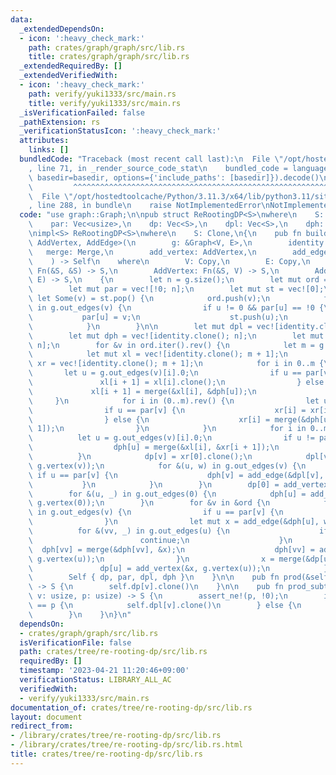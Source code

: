 ```yaml
---
data:
  _extendedDependsOn:
  - icon: ':heavy_check_mark:'
    path: crates/graph/graph/src/lib.rs
    title: crates/graph/graph/src/lib.rs
  _extendedRequiredBy: []
  _extendedVerifiedWith:
  - icon: ':heavy_check_mark:'
    path: verify/yuki1333/src/main.rs
    title: verify/yuki1333/src/main.rs
  _isVerificationFailed: false
  _pathExtension: rs
  _verificationStatusIcon: ':heavy_check_mark:'
  attributes:
    links: []
  bundledCode: "Traceback (most recent call last):\n  File \"/opt/hostedtoolcache/Python/3.11.3/x64/lib/python3.11/site-packages/onlinejudge_verify/documentation/build.py\"\
    , line 71, in _render_source_code_stat\n    bundled_code = language.bundle(stat.path,\
    \ basedir=basedir, options={'include_paths': [basedir]}).decode()\n          \
    \         ^^^^^^^^^^^^^^^^^^^^^^^^^^^^^^^^^^^^^^^^^^^^^^^^^^^^^^^^^^^^^^^^^^^^^^^^^^^^^^^^^\n\
    \  File \"/opt/hostedtoolcache/Python/3.11.3/x64/lib/python3.11/site-packages/onlinejudge_verify/languages/rust.py\"\
    , line 288, in bundle\n    raise NotImplementedError\nNotImplementedError\n"
  code: "use graph::Graph;\n\npub struct ReRootingDP<S>\nwhere\n    S: Clone,\n{\n\
    \    par: Vec<usize>,\n    dp: Vec<S>,\n    dpl: Vec<S>,\n    dph: Vec<S>,\n}\n\
    \nimpl<S> ReRootingDP<S>\nwhere\n    S: Clone,\n{\n    pub fn build<V, E, Merge,\
    \ AddVertex, AddEdge>(\n        g: &Graph<V, E>,\n        identity: S,\n     \
    \   merge: Merge,\n        add_vertex: AddVertex,\n        add_edge: AddEdge,\n\
    \    ) -> Self\n    where\n        V: Copy,\n        E: Copy,\n        Merge:\
    \ Fn(&S, &S) -> S,\n        AddVertex: Fn(&S, V) -> S,\n        AddEdge: Fn(&S,\
    \ E) -> S,\n    {\n        let n = g.size();\n        let mut ord = vec![];\n\
    \        let mut par = vec![!0; n];\n        let mut st = vec![0];\n        while\
    \ let Some(v) = st.pop() {\n            ord.push(v);\n            for &(u, _)\
    \ in g.out_edges(v) {\n                if u != 0 && par[u] == !0 {\n         \
    \           par[u] = v;\n                    st.push(u);\n                }\n\
    \            }\n        }\n\n        let mut dpl = vec![identity.clone(); n];\n\
    \        let mut dph = vec![identity.clone(); n];\n        let mut dp = vec![identity.clone();\
    \ n];\n        for &v in ord.iter().rev() {\n            let m = g.out_edges(v).len();\n\
    \            let mut xl = vec![identity.clone(); m + 1];\n            let mut\
    \ xr = vec![identity.clone(); m + 1];\n            for i in 0..m {\n         \
    \       let u = g.out_edges(v)[i].0;\n                if u == par[v] {\n     \
    \               xl[i + 1] = xl[i].clone();\n                } else {\n       \
    \             xl[i + 1] = merge(&xl[i], &dph[u]);\n                }\n       \
    \     }\n            for i in (0..m).rev() {\n                let u = g.out_edges(v)[i].0;\n\
    \                if u == par[v] {\n                    xr[i] = xr[i + 1].clone();\n\
    \                } else {\n                    xr[i] = merge(&dph[u], &xr[i +\
    \ 1]);\n                }\n            }\n            for i in 0..m {\n      \
    \          let u = g.out_edges(v)[i].0;\n                if u != par[v] {\n  \
    \                  dph[u] = merge(&xl[i], &xr[i + 1]);\n                }\n  \
    \          }\n            dp[v] = xr[0].clone();\n            dpl[v] = add_vertex(&dp[v],\
    \ g.vertex(v));\n            for &(u, w) in g.out_edges(v) {\n               \
    \ if u == par[v] {\n                    dph[v] = add_edge(&dpl[v], w);\n     \
    \           }\n            }\n        }\n        dp[0] = add_vertex(&dp[0], g.vertex(0));\n\
    \        for &(u, _) in g.out_edges(0) {\n            dph[u] = add_vertex(&dph[u],\
    \ g.vertex(0));\n        }\n        for &v in &ord {\n            for &(u, w)\
    \ in g.out_edges(v) {\n                if u == par[v] {\n                    continue;\n\
    \                }\n                let mut x = add_edge(&dph[u], w);\n      \
    \          for &(vv, _) in g.out_edges(u) {\n                    if vv == v {\n\
    \                        continue;\n                    }\n                  \
    \  dph[vv] = merge(&dph[vv], &x);\n                    dph[vv] = add_vertex(&dph[vv],\
    \ g.vertex(u));\n                }\n                x = merge(&dp[u], &x);\n \
    \               dp[u] = add_vertex(&x, g.vertex(u));\n            }\n        }\n\
    \        Self { dp, par, dpl, dph }\n    }\n\n    pub fn prod(&self, v: usize)\
    \ -> S {\n        self.dp[v].clone()\n    }\n\n    pub fn prod_subtree(&self,\
    \ v: usize, p: usize) -> S {\n        assert_ne!(p, !0);\n        if self.par[v]\
    \ == p {\n            self.dpl[v].clone()\n        } else {\n            self.dph[p].clone()\n\
    \        }\n    }\n}\n"
  dependsOn:
  - crates/graph/graph/src/lib.rs
  isVerificationFile: false
  path: crates/tree/re-rooting-dp/src/lib.rs
  requiredBy: []
  timestamp: '2023-04-21 11:20:46+09:00'
  verificationStatus: LIBRARY_ALL_AC
  verifiedWith:
  - verify/yuki1333/src/main.rs
documentation_of: crates/tree/re-rooting-dp/src/lib.rs
layout: document
redirect_from:
- /library/crates/tree/re-rooting-dp/src/lib.rs
- /library/crates/tree/re-rooting-dp/src/lib.rs.html
title: crates/tree/re-rooting-dp/src/lib.rs
---
```

